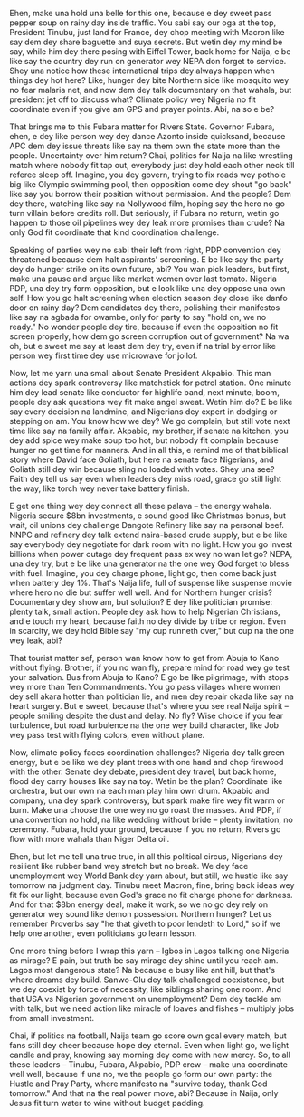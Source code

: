 Ehen, make una hold una belle for this one, because e dey sweet pass pepper soup on rainy day inside traffic. You sabi say our oga at the top, President Tinubu, just land for France, dey chop meeting with Macron like say dem dey share baguette and suya secrets. But wetin dey my mind be say, while him dey there posing with Eiffel Tower, back home for Naija, e be like say the country dey run on generator wey NEPA don forget to service. Shey una notice how these international trips dey always happen when things dey hot here? Like, hunger dey bite Northern side like mosquito wey no fear malaria net, and now dem dey talk documentary on that wahala, but president jet off to discuss what? Climate policy wey Nigeria no fit coordinate even if you give am GPS and prayer points. Abi, na so e be?

That brings me to this Fubara matter for Rivers State. Governor Fubara, ehen, e dey like person wey dey dance Azonto inside quicksand, because APC dem dey issue threats like say na them own the state more than the people. Uncertainty over him return? Chai, politics for Naija na like wrestling match where nobody fit tap out, everybody just dey hold each other neck till referee sleep off. Imagine, you dey govern, trying to fix roads wey pothole big like Olympic swimming pool, then opposition come dey shout "go back" like say you borrow their position without permission. And the people? Dem dey there, watching like say na Nollywood film, hoping say the hero no go turn villain before credits roll. But seriously, if Fubara no return, wetin go happen to those oil pipelines wey dey leak more promises than crude? Na only God fit coordinate that kind coordination challenge.

Speaking of parties wey no sabi their left from right, PDP convention dey threatened because dem halt aspirants' screening. E be like say the party dey do hunger strike on its own future, abi? You wan pick leaders, but first, make una pause and argue like market women over last tomato. Nigeria PDP, una dey try form opposition, but e look like una dey oppose una own self. How you go halt screening when election season dey close like danfo door on rainy day? Dem candidates dey there, polishing their manifestos like say na agbada for owambe, only for party to say "hold on, we no ready." No wonder people dey tire, because if even the opposition no fit screen properly, how dem go screen corruption out of government? Na wa oh, but e sweet me say at least dem dey try, even if na trial by error like person wey first time dey use microwave for jollof.

Now, let me yarn una small about Senate President Akpabio. This man actions dey spark controversy like matchstick for petrol station. One minute him dey lead senate like conductor for highlife band, next minute, boom, people dey ask questions wey fit make angel sweat. Wetin him do? E be like say every decision na landmine, and Nigerians dey expert in dodging or stepping on am. You know how we dey? We go complain, but still vote next time like say na family affair. Akpabio, my brother, if senate na kitchen, you dey add spice wey make soup too hot, but nobody fit complain because hunger no get time for manners. And in all this, e remind me of that biblical story where David face Goliath, but here na senate face Nigerians, and Goliath still dey win because sling no loaded with votes. Shey una see? Faith dey tell us say even when leaders dey miss road, grace go still light the way, like torch wey never take battery finish.

E get one thing wey dey connect all these palava – the energy wahala. Nigeria secure $8bn investments, e sound good like Christmas bonus, but wait, oil unions dey challenge Dangote Refinery like say na personal beef. NNPC and refinery dey talk extend naira-based crude supply, but e be like say everybody dey negotiate for dark room with no light. How you go invest billions when power outage dey frequent pass ex wey no wan let go? NEPA, una dey try, but e be like una generator na the one wey God forget to bless with fuel. Imagine, you dey charge phone, light go, then come back just when battery dey 1%. That's Naija life, full of suspense like suspense movie where hero no die but suffer well well. And for Northern hunger crisis? Documentary dey show am, but solution? E dey like politician promise: plenty talk, small action. People dey ask how to help Nigerian Christians, and e touch my heart, because faith no dey divide by tribe or region. Even in scarcity, we dey hold Bible say "my cup runneth over," but cup na the one wey leak, abi?

That tourist matter sef, person wan know how to get from Abuja to Kano without flying. Brother, if you no wan fly, prepare mind for road wey go test your salvation. Bus from Abuja to Kano? E go be like pilgrimage, with stops wey more than Ten Commandments. You go pass villages where women dey sell akara hotter than politician lie, and men dey repair okada like say na heart surgery. But e sweet, because that's where you see real Naija spirit – people smiling despite the dust and delay. No fly? Wise choice if you fear turbulence, but road turbulence na the one wey build character, like Job wey pass test with flying colors, even without plane.

Now, climate policy faces coordination challenges? Nigeria dey talk green energy, but e be like we dey plant trees with one hand and chop firewood with the other. Senate dey debate, president dey travel, but back home, flood dey carry houses like say na toy. Wetin be the plan? Coordinate like orchestra, but our own na each man play him own drum. Akpabio and company, una dey spark controversy, but spark make fire wey fit warm or burn. Make una choose the one wey no go roast the masses. And PDP, if una convention no hold, na like wedding without bride – plenty invitation, no ceremony. Fubara, hold your ground, because if you no return, Rivers go flow with more wahala than Niger Delta oil.

Ehen, but let me tell una true true, in all this political circus, Nigerians dey resilient like rubber band wey stretch but no break. We dey face unemployment wey World Bank dey yarn about, but still, we hustle like say tomorrow na judgment day. Tinubu meet Macron, fine, bring back ideas wey fit fix our light, because even God's grace no fit charge phone for darkness. And for that $8bn energy deal, make it work, so we no go dey rely on generator wey sound like demon possession. Northern hunger? Let us remember Proverbs say "he that giveth to poor lendeth to Lord," so if we help one another, even politicians go learn lesson.

One more thing before I wrap this yarn – Igbos in Lagos talking one Nigeria as mirage? E pain, but truth be say mirage dey shine until you reach am. Lagos most dangerous state? Na because e busy like ant hill, but that's where dreams dey build. Sanwo-Olu dey talk challenged coexistence, but we dey coexist by force of necessity, like siblings sharing one room. And that USA vs Nigerian government on unemployment? Dem dey tackle am with talk, but we need action like miracle of loaves and fishes – multiply jobs from small investment.

Chai, if politics na football, Naija team go score own goal every match, but fans still dey cheer because hope dey eternal. Even when light go, we light candle and pray, knowing say morning dey come with new mercy. So, to all these leaders – Tinubu, Fubara, Akpabio, PDP crew – make una coordinate well well, because if una no, we the people go form our own party: the Hustle and Pray Party, where manifesto na "survive today, thank God tomorrow." And that na the real power move, abi? Because in Naija, only Jesus fit turn water to wine without budget padding.